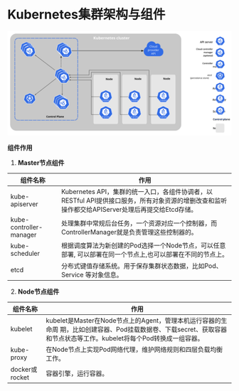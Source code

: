 # Kubernetes集群架构与组件

![kubernetes架构图](./../../../_media/components-of-kubernetes.svg)

**组件作用**

1. **Master节点组件**

| 组件名称                | 作用                                                                                                                                             |
| ----------------------- | ------------------------------------------------------------------------------------------------------------------------------------------------ |
| kube-apiserver          | Kubernetes API，集群的统一入口，各组件协调者，以RESTful API提供接口服务，所有对象资源的增删改查和监听操作都交给APIServer处理后再提交给Etcd存储。 |
| kube-controller-manager | 处理集群中常规后台任务，一个资源对应一个控制器，而 ControllerManager就是负责管理这些控制器的。                                                   |
| kube-scheduler          | 根据调度算法为新创建的Pod选择一个Node节点，可以任意部署, 可以部署在同一个节点上,也可以部署在不同的节点上。                                       |
| etcd                    | 分布式键值存储系统。用于保存集群状态数据，比如Pod、Service 等对象信息。                                                                          |

2. **Node节点组件**

| 组件名称       | 作用                                                                                                                                                                 |
| -------------- | -------------------------------------------------------------------------------------------------------------------------------------------------------------------- |
| kubelet        | kubelet是Master在Node节点上的Agent，管理本机运行容器的生命周 期，比如创建容器、Pod挂载数据卷、下载secret、获取容器和节点状态等工作。kubelet将每个Pod转换成一组容器。 |
| kube-proxy     | 在Node节点上实现Pod网络代理，维护网络规则和四层负载均衡工作。                                                                                                        |
| docker或rocket | 容器引擎，运行容器。                                                                                                                                                 |